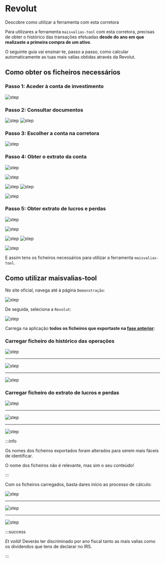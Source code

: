# Revolut

Descobre como utilizar a ferramenta com esta corretora

Para utilizares a ferramenta `maisvalias-tool` com esta corretora, precisas de obter o histórico das transações efetuadas **desde do ano em que realizaste a primeira compra de um ativo**.

O seguinte guia vai ensinar-te, passo a passo, como calcular automaticamente as tuas mais valias obtidas através da Revolut.

## Como obter os ficheiros necessários

### Passo 1: Aceder à conta de investimento

![step](../../static/img/brokers/revolut/steps/step1.png)

### Passo 2: Consultar documentos

![step](../../static/img/brokers/revolut/steps/step2.png)
![step](../../static/img/brokers/revolut/steps/step3.png)

### Passo 3: Escolher a conta na corretora

![step](../../static/img/brokers/revolut/steps/step4.png)

### Passo 4: Obter o extrato da conta

![step](../../static/img/brokers/revolut/steps/step5.png)

![step](../../static/img/brokers/revolut/steps/step6.png)

![step](../../static/img/brokers/revolut/steps/step7.png)
![step](../../static/img/brokers/revolut/steps/step8.png)

![step](../../static/img/brokers/revolut/steps/step9.png)

### Passo 5: Obter extrato de lucros e perdas

![step](../../static/img/brokers/revolut/steps/step10.png)

![step](../../static/img/brokers/revolut/steps/step11.png)

![step](../../static/img/brokers/revolut/steps/step12.png)
![step](../../static/img/brokers/revolut/steps/step13.png)

![step](../../static/img/brokers/revolut/steps/step14.png)

E assim tens os ficheiros necessários para utilizar a ferramenta `maisvalias-tool`.

## Como utilizar maisvalias-tool

No site oficial, navega até à página `Demonstração`:

![step](../../static/img/brokers/trading212/steps/step1.png)

De seguida, seleciona a `Revolut`:

![step](../../static/img/brokers/revolut/steps/step15.png)

Carrega na aplicação **todos os ficheiros que exportaste na [fase anterior](#como-obter-os-ficheiros-necessários)**:

### Carregar ficheiro do histórico das operações

![step](../../static/img/brokers/revolut/steps/step16.png)
___
![step](../../static/img/brokers/revolut/steps/step17.png)
___
![step](../../static/img/brokers/revolut/steps/step18.png)

### Carregar ficheiro do extrato de lucros e perdas

![step](../../static/img/brokers/revolut/steps/step19.png)
___
![step](../../static/img/brokers/revolut/steps/step21.png)
___
![step](../../static/img/brokers/revolut/steps/step22.png)

:::info

Os nomes dos ficheiros exportados foram alterados para serem mais fáceis de identificar.

O nome dos ficheiros não é relevante, mas sim o seu conteúdo!

:::

Com os ficheiros carregados, basta dares início ao processo de cálculo:

![step](../../static/img/brokers/revolut/steps/step23.png)
___
![step](../../static/img/brokers/revolut/steps/step24.png)
___
![step](../../static/img/brokers/revolut/steps/step25.png)

:::success

_Et voilá_! Deverás ter discriminado por ano fiscal tanto as mais valias como os dividendos que tens de declarar no IRS.

:::